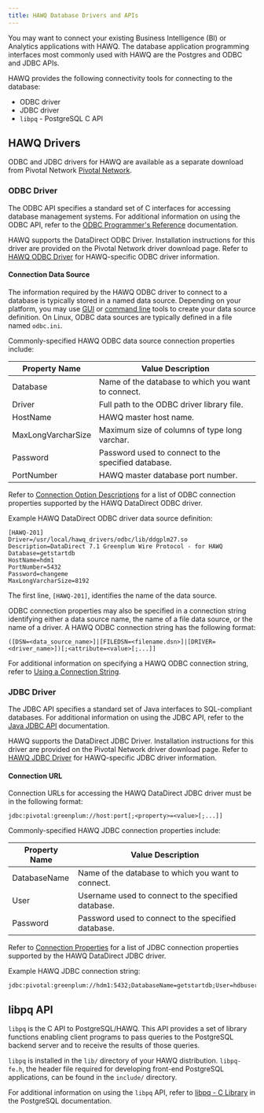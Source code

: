```yaml
---
title: HAWQ Database Drivers and APIs
---
```


<!--
Licensed to the Apache Software Foundation (ASF) under one
or more contributor license agreements.  See the NOTICE file
distributed with this work for additional information
regarding copyright ownership.  The ASF licenses this file
to you under the Apache License, Version 2.0 (the
"License"); you may not use this file except in compliance
with the License.  You may obtain a copy of the License at

  http://www.apache.org/licenses/LICENSE-2.0

Unless required by applicable law or agreed to in writing,
software distributed under the License is distributed on an
"AS IS" BASIS, WITHOUT WARRANTIES OR CONDITIONS OF ANY
KIND, either express or implied.  See the License for the
specific language governing permissions and limitations
under the License.
-->

You may want to connect your existing Business Intelligence (BI) or Analytics applications with HAWQ. The database application programming interfaces most commonly used with HAWQ are the Postgres and ODBC and JDBC APIs.

HAWQ provides the following connectivity tools for connecting to the database:

  - ODBC driver
  - JDBC driver
  - `libpq` - PostgreSQL C API

## HAWQ Drivers<a id="dbdriver"></a>

ODBC and JDBC drivers for HAWQ are available as a separate download from Pivotal Network [Pivotal Network](https://network.pivotal.io/products/pivotal-hdb).

### ODBC Driver<a id="odbc_driver"></a>

The ODBC API specifies a standard set of C interfaces for accessing database management systems.  For additional information on using the ODBC API, refer to the [ODBC Programmer's Reference](https://msdn.microsoft.com/en-us/library/ms714177(v=vs.85).aspx) documentation.

HAWQ supports the DataDirect ODBC Driver. Installation instructions for this driver are provided on the Pivotal Network driver download page. Refer to [HAWQ ODBC Driver](http://media.datadirect.com/download/docs/odbc/allodbc/#page/odbc%2Fthe-greenplum-wire-protocol-driver.html%23) for HAWQ-specific ODBC driver information.

#### Connection Data Source<a id="odbc_driver_connurl"></a>
The information required by the HAWQ ODBC driver to connect to a database is typically stored in a named data source. Depending on your platform, you may use [GUI](http://media.datadirect.com/download/docs/odbc/allodbc/index.html#page/odbc%2FData_Source_Configuration_through_a_GUI_14.html%23) or [command line](http://media.datadirect.com/download/docs/odbc/allodbc/index.html#page/odbc%2FData_Source_Configuration_in_the_UNIX_2fLinux_odbc_13.html%23) tools to create your data source definition. On Linux, ODBC data sources are typically defined in a file named `odbc.ini`. 

Commonly-specified HAWQ ODBC data source connection properties include:

| Property Name                                                    | Value Description                                                                                                                                                                                         |
|-------------------------------------------------------------------|-----------------------------------------------------------------------------------------------------------------------------------------------------------------------------------------------------|
| Database | Name of the database to which you want to connect. |
| Driver   | Full path to the ODBC driver library file.                                                                                           |
| HostName              | HAWQ master host name.                                                                                     |
| MaxLongVarcharSize      | Maximum size of columns of type long varchar.                                                                                      |
| Password              | Password used to connect to the specified database.                                                                                       |
| PortNumber              | HAWQ master database port number.                                                                                      |

Refer to [Connection Option Descriptions](http://media.datadirect.com/download/docs/odbc/allodbc/#page/odbc%2Fgreenplum-connection-option-descriptions.html%23) for a list of ODBC connection properties supported by the HAWQ DataDirect ODBC driver.

Example HAWQ DataDirect ODBC driver data source definition:

``` shell
[HAWQ-201]
Driver=/usr/local/hawq_drivers/odbc/lib/ddgplm27.so
Description=DataDirect 7.1 Greenplum Wire Protocol - for HAWQ
Database=getstartdb
HostName=hdm1
PortNumber=5432
Password=changeme
MaxLongVarcharSize=8192
```

The first line, `[HAWQ-201]`, identifies the name of the data source.

ODBC connection properties may also be specified in a connection string identifying either a data source name, the name of a file data source, or the name of a driver.  A HAWQ ODBC connection string has the following format:

``` shell
([DSN=<data_source_name>]|[FILEDSN=<filename.dsn>]|[DRIVER=<driver_name>])[;<attribute=<value>[;...]]
```

For additional information on specifying a HAWQ ODBC connection string, refer to [Using a Connection String](http://media.datadirect.com/download/docs/odbc/allodbc/index.html#page/odbc%2FUsing_a_Connection_String_16.html%23).

### JDBC Driver<a id="jdbc_driver"></a>
The JDBC API specifies a standard set of Java interfaces to SQL-compliant databases. For additional information on using the JDBC API, refer to the [Java JDBC API](https://docs.oracle.com/javase/8/docs/technotes/guides/jdbc/) documentation.

HAWQ supports the DataDirect JDBC Driver. Installation instructions for this driver are provided on the Pivotal Network driver download page. Refer to [HAWQ JDBC Driver](http://media.datadirect.com/download/docs/jdbc/alljdbc/help.html#page/jdbcconnect%2Fgreenplum-driver.html%23) for HAWQ-specific JDBC driver information.

#### Connection URL<a id="jdbc_driver_connurl"></a>
Connection URLs for accessing the HAWQ DataDirect JDBC driver must be in the following format:

``` shell
jdbc:pivotal:greenplum://host:port[;<property>=<value>[;...]]
```

Commonly-specified HAWQ JDBC connection properties include:

| Property Name                                                    | Value Description                                                                                                                                                                                         |
|-------------------------------------------------------------------|-----------------------------------------------------------------------------------------------------------------------------------------------------------------------------------------------------|
| DatabaseName | Name of the database to which you want to connect. |
| User                         | Username used to connect to the specified database.                                                                                           |
| Password              | Password used to connect to the specified database.                                                                                       |

Refer to [Connection Properties](http://media.datadirect.com/download/docs/jdbc/alljdbc/help.html#page/jdbcconnect%2FConnection_Properties_10.html%23) for a list of JDBC connection properties supported by the HAWQ DataDirect JDBC driver.

Example HAWQ JDBC connection string:

``` shell
jdbc:pivotal:greenplum://hdm1:5432;DatabaseName=getstartdb;User=hdbuser;Password=hdbpass
```

## libpq API<a id="libpq_api"></a>
`libpq` is the C API to PostgreSQL/HAWQ. This API provides a set of library functions enabling client programs to pass queries to the PostgreSQL backend server and to receive the results of those queries.

`libpq` is installed in the `lib/` directory of your HAWQ distribution. `libpq-fe.h`, the header file required for developing front-end PostgreSQL applications, can be found in the `include/` directory.

For additional information on using the `libpq` API, refer to [libpq - C Library](https://www.postgresql.org/docs/8.2/static/libpq/index.html) in the PostgreSQL documentation.


